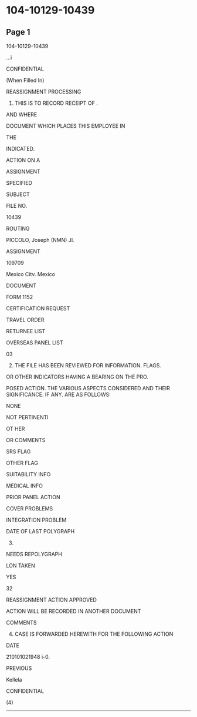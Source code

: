 # 104-10129-10439

## Page 1

104-10129-10439

...i

CONFIDENTIAL

(When Filled In)

REASSIGNMENT PROCESSING

1. THIS IS TO RECORD RECEIPT OF .

AND WHERE

DOCUMENT WHICH PLACES THIS EMPLOYEE IN

THE

INDICATED.

ACTION ON A

ASSIGNMENT

SPECIFIED

SUBJECT

FILE NO.

10439

ROUTING

PICCOLO, Joseph (NMN) JI.

ASSIGNMENT

109709

Mexico Citv. Mexico

DOCUMENT

FORM 1152

CERTIFICATION REQUEST

TRAVEL ORDER

RETURNEE LIST

OVERSEAS PANEL LIST

03

2. THE FILE HAS BEEN REVIEWED FOR INFORMATION. FLAGS.

OR OTHER INDICATORS HAVING A BEARING ON THE PRO.

POSED ACTION. THE VARIOUS ASPECTS CONSIDERED AND THEIR SIGNIFICANCE. IF ANY. ARE AS FOLLOWS:

NONE

NOT PERTINENTI

OT HER

OR COMMENTS

SRS FLAG

OTHER FLAG

SUITABILITY INFO

MEDICAL INFO

PRIOR PANEL ACTION

COVER PROBLEMS

INTEGRATION PROBLEM

DATE OF LAST POLYGRAPH

3.

NEEDS REPOLYGRAPH

LON TAKEN

YES

32

REASSIGNMENT ACTION APPROVED

ACTION WILL BE RECORDED IN ANOTHER DOCUMENT

COMMENTS

4. CASE IS FORWARDED HEREWITH FOR THE FOLLOWING ACTION

DATE

210101021948 i-0.

PREVIOUS

Kellela

CONFIDENTIAL

(4)

---

